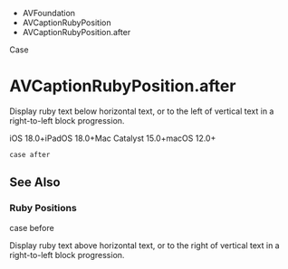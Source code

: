 

- AVFoundation
- AVCaptionRubyPosition
-  AVCaptionRubyPosition.after 

Case

# AVCaptionRubyPosition.after

Display ruby text below horizontal text, or to the left of vertical text in a right-to-left block progression.

iOS 18.0+iPadOS 18.0+Mac Catalyst 15.0+macOS 12.0+

``` source
case after
```

## See Also

### Ruby Positions

case before

Display ruby text above horizontal text, or to the right of vertical text in a right-to-left block progression.

